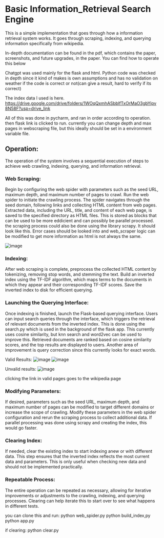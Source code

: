 # Basic Information_Retrieval Search Engine

This is a simple implementation that goes through how a information retrieval system works. It goes through scraping, indexing, and querying information specifically from wikipedia.

In-depth documentation can be found in the pdf, which contains the paper, screenshots, and future upgrades, in the paper. You can find how to operate this below

Chatgpt was used mainly for the flask and html. Python code was checked in depth since it kind of makes is own assumptions and has no validation on weather if the code is correct or not(can give a result, hard to verify if its correct)

The index data I used is here. https://drive.google.com/drive/folders/1WOqQxmhASbblfTxOrMaO3gbYipv8N58F?usp=drive_link

All of this was done in pycharm, and ran in order according to operation. then flask link is clicked to run. currently you can change depth and max pages in webscraping file, but this ideally should be set in a environment variable file.

## Operation:
The operation of the system involves a sequential execution of steps to achieve web crawling, indexing, querying, and information retrieval.
### Web Scraping:
Begin by configuring the web spider with parameters such as the seed URL, maximum depth, and maximum number of pages to crawl.
Run the web spider to initiate the crawling process. The spider navigates through the seed domain, following links and collecting HTML content from web pages.
Extracted data, including the URL, title, and content of each web page, is saved to the specified directory as HTML files. This is stored as blocks that can be used to be more eddicient and can possibly be parallel processed. the scraping process could also be done using the library scrapy.
It should look like this. Error cases should be looked into and web_scraper logic can be modified to get more information as html is not always the same.

![image](https://github.com/user-attachments/assets/e4ea2d97-7249-46db-87d2-7d6ce6562d63)

### Indexing:
After web scraping is complete, preprocess the collected HTML content by tokenizing, removing stop words, and stemming the text.
Build an inverted index using the TF-IDF algorithm, which maps terms to the documents in which they appear and their corresponding TF-IDF scores.
Save the inverted index to disk for efficient querying.
### Launching the Querying Interface:
Once indexing is finished, launch the Flask-based querying interface.
Users can input search queries through the interface, which triggers the retrieval of relevant documents from the inverted index. This is done using the search.py which is used in the background of the flask app. This currently uses cosine similarity, but knn search and word2vec can be used to improve this.
Retrieved documents are ranked based on cosine similarity scores, and the top results are displayed to users. Another area of improvement is query correction since this currently looks for exact words.

Valid Results:
![image](https://github.com/user-attachments/assets/7bb81b6b-38e9-4bb9-91f9-f7d0f5dee357)
![image](https://github.com/user-attachments/assets/6b1f6f8a-2fed-4b63-a513-e7272321d727)


Unvalid results:
![image](https://github.com/user-attachments/assets/3bbd9166-1074-4d4c-a013-6975c0970def)


clicking the link in valid pages goes to the wikipedia page

### Modifying Parameters:
If desired, parameters such as the seed URL, maximum depth, and maximum number of pages can be modified to target different domains or increase the scope of crawling.
Modify these parameters in the web spider configuration and rerun the scraping process to collect additional data. If parallel processing was done using scrapy and creating the index, this would go faster. 
### Clearing Index:
If needed, clear the existing index to start indexing anew or with different data.
This step ensures that the inverted index reflects the most current data and parameters. This is only useful when checking new data and should not be implemented practically.
### Repeatable Process:
The entire operation can be repeated as necessary, allowing for iterative improvements or adjustments to the crawling, indexing, and querying processes. Clearing can help iterate this to start over to see what happens in different tests.

you can clone this and run:
python web_spider.py
python build_index,py
python app.py

if clearing:
python clear.py
